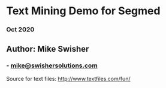 # Text Mining Demo for Segmed

### Oct 2020

## Author: Mike Swisher
### - mike@swishersolutions.com
 



Source for text files:
http://www.textfiles.com/fun/
